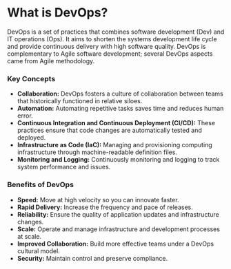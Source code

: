# What is DevOps?

DevOps is a set of practices that combines software development (Dev) and IT operations (Ops). It aims to shorten the systems development life cycle and provide continuous delivery with high software quality. DevOps is complementary to Agile software development; several DevOps aspects came from Agile methodology.

### Key Concepts

- **Collaboration:** DevOps fosters a culture of collaboration between teams that historically functioned in relative siloes.
- **Automation:** Automating repetitive tasks saves time and reduces human error.
- **Continuous Integration and Continuous Deployment (CI/CD):** These practices ensure that code changes are automatically tested and deployed.
- **Infrastructure as Code (IaC):** Managing and provisioning computing infrastructure through machine-readable definition files.
- **Monitoring and Logging:** Continuously monitoring and logging to track system performance and issues.

### Benefits of DevOps

- **Speed:** Move at high velocity so you can innovate faster.
- **Rapid Delivery:** Increase the frequency and pace of releases.
- **Reliability:** Ensure the quality of application updates and infrastructure changes.
- **Scale:** Operate and manage infrastructure and development processes at scale.
- **Improved Collaboration:** Build more effective teams under a DevOps cultural model.
- **Security:** Maintain control and preserve compliance.



